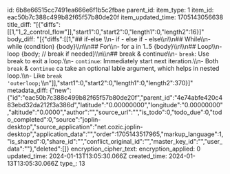 id: 6b8e66515cc7491ea666e6f1b5c2fbae
parent_id: 
item_type: 1
item_id: eac50b7c388c499b82f65f57b80de20f
item_updated_time: 1705143056638
title_diff: "[{\"diffs\":[[1,\"1_2_control_flow\"]],\"start1\":0,\"start2\":0,\"length1\":0,\"length2\":16}]"
body_diff: "[{\"diffs\":[[1,\"## if-else \\\n- if - else if - else\\\n\\\n## While\\\n- while (condition) {body}\\\n\\\n## For\\\n- for a in 1..5 {body}\\\n\\\n## Loop\\\n- loop {body; // break if needed}\\\n\\\n## break & continue\\\n- `break`: Use break to exit a loop.\\\n- `continue`: Immediately start next iteration.\\\n- Both `break` & `continue` ca take an optional lable argument, which helps in nested loop.\\\n- Like `break 'outerloop;`\\\n\"]],\"start1\":0,\"start2\":0,\"length1\":0,\"length2\":370}]"
metadata_diff: {"new":{"id":"eac50b7c388c499b82f65f57b80de20f","parent_id":"4e74abfe420c483ebd32da212f3a386d","latitude":"0.00000000","longitude":"0.00000000","altitude":"0.0000","author":"","source_url":"","is_todo":0,"todo_due":0,"todo_completed":0,"source":"joplin-desktop","source_application":"net.cozic.joplin-desktop","application_data":"","order":1705143517965,"markup_language":1,"is_shared":0,"share_id":"","conflict_original_id":"","master_key_id":"","user_data":""},"deleted":[]}
encryption_cipher_text: 
encryption_applied: 0
updated_time: 2024-01-13T13:05:30.066Z
created_time: 2024-01-13T13:05:30.066Z
type_: 13